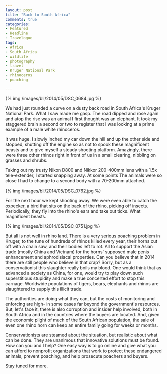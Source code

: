 ```yaml
---
layout: post
title: "Back to South Africa"
comments: true
categories:
- Featured
- Headline
- Travelogue
tags:
- Africa
- South Africa
- wildlife
- photography
- travel
- Kruger National Park
- rhinoceros
- poaching

---
```


{% img /images/bli/2014/05/DSC_0684.jpg %}

We had just rounded a curve on a dusty back road in South Africa's Kruger National Park. What I saw made me gasp. The road dipped and rose again and atop the rise was an animal I first thought was an elephant. It took my staggered brain a second or two to register that I was looking at a prime example of a male white rhinoceros.

<!--more-->

It was huge. I slowly inched my car down the hill and up the other side and stopped, shutting off the engine so as not to spook these magnificent beasts and to give myself a steady shooting platform. Amazingly, there were three other rhinos right in front of us in a small clearing, nibbling on grasses and shrubs. 

Taking out my trusty Nikon D800 and Nikkor 200-400mm lens with a 1.5x tele-extender, I started snapping away. At some points The animals were so close I had to change to a second body with a 70-200mm attached. 

{% img /images/bli/2014/05/DSC_0762.jpg %}

For the next hour we kept shooting away. We were even able to catch the oxpecker, a bird that sits on the back of the rhino, picking off insects. Periodically, they fly into the rhino's ears and take out ticks. What magnificent beasts. 

{% img /images/bli/2014/05/DSC_0751.jpg %}

But all is not well in rhino land. There is a very serious poaching problem in Kruger, to the tune of hundreds of rhinos killed every year, their horns cut off with a chain saw, and their bodies left to rot. All to support the Asian trade (mostly China and Vietnam) for the horns' supposed male penis enhancement and aphrodisiacal properties. Can you believe that in 2014 there are still people who believe in that crap? Sorry, but as a conservationist this slaughter really boils my blood. One would think that as advanced a society as China, for one, would try to play down such superstitious stupidity and make a true concerted effort to stop this carnage. Worldwide populations of tigers, bears, elephants and rhinos are slaughtered to supply this illicit trade. 

The authorities are doing what they can, but the costs of monitoring and enforcing are high- in some cases far beyond the government's resources. But, let's face it, there is also corruption and insider help involved, both in South Africa and in the countries where the buyers are located. And, given the economic plight of much of the South African population, the sale of even one rhino horn can keep an entire family going for weeks or months. 

Conservationists are steamed about the situation, but realistic about what can be done. They are unanimous that innovative solutions must be found. How can you and I help? One easy way is to go online and give what you can afford to nonprofit organizations that work to  protect these endangered animals, prevent poaching, and help prosecute poachers and buyers. 

Stay tuned for more. 


